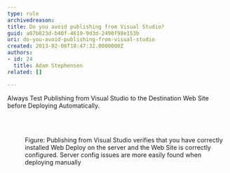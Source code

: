 ```yaml
---
type: rule
archivedreason: 
title: Do you avoid publishing from Visual Studio?
guid: a67b023d-b40f-4619-9d3d-2490f98e153b
uri: do-you-avoid-publishing-from-visual-studio
created: 2013-02-06T18:47:32.0000000Z
authors:
- id: 24
  title: Adam Stephensen
related: []

---
```



<p>Always Test Publishing from Visual Studio to the Destination Web Site before Deploying Automatically.</p>
<br><excerpt class='endintro'></excerpt><br>
<dl class="image"><dt><img src="/TFS/Rules-to-Better-Continuous-Deployment/PublishingImages/test-publish.jpg" alt="" /></dt><dd>Figure&#58; Publishing from Visual Studio verifies that you have correctly installed Web Deploy on the server and the Web Site is correctly configured. Server config issues are more easily found when deploying manually</dd></dl>


